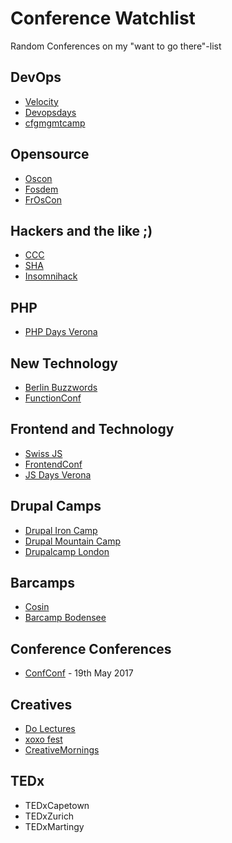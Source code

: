 # Conference Watchlist
Random Conferences on my "want to go there"-list

## DevOps
- [Velocity](http://velocityconf.com/)
- [Devopsdays](http://www.devopsdays.org/)
- [cfgmgmtcamp](http://cfgmgmtcamp.eu/)

## Opensource
- [Oscon](http://www.oscon.com/)
- [Fosdem](https://fosdem.org/)
- [FrOsCon](http://www.froscon.de)

## Hackers and the like ;)
- [CCC](https://events.ccc.de/)
- [SHA](https://sha2017.org/)
- [Insomnihack](https://insomnihack.ch/)

## PHP
- [PHP Days Verona](http://phpday.it/)

## New Technology
- [Berlin Buzzwords](https://berlinbuzzwords.de/17/about)
- [FunctionConf](https://functionconf.io/)

## Frontend and Technology
- [Swiss JS](http://www.swissjs.com/)
- [FrontendConf](http://frontendconf.ch/)
- [JS Days Verona](http://jsday.it/)

## Drupal Camps
- [Drupal Iron Camp](http://drupalironcamp.com/)
- [Drupal Mountain Camp](https://drupalmountaincamp.ch/)
- [Drupalcamp London](http://drupalcamp.london/)

## Barcamps
- [Cosin](https://www.cosin.ch/)
- [Barcamp Bodensee](http://barcamp-bodensee.de/)

## Conference Conferences
- [ConfConf](https://conf-conf.com/) - 19th May 2017

## Creatives
- [Do Lectures](http://www.thedolectures.com/)
- [xoxo fest](https://xoxofest.com/)
- [CreativeMornings](https://creativemornings.com/)

## TEDx
- TEDxCapetown
- TEDxZurich
- TEDxMartingy

